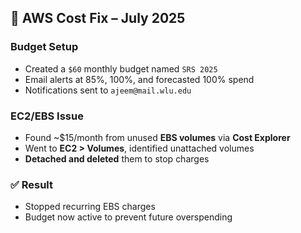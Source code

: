 ## 💸 AWS Cost Fix – July 2025

### Budget Setup
- Created a `$60` monthly budget named `SRS 2025`
- Email alerts at 85%, 100%, and forecasted 100% spend
- Notifications sent to `ajeem@mail.wlu.edu`

### EC2/EBS Issue
- Found ~$15/month from unused **EBS volumes** via **Cost Explorer**
- Went to **EC2 > Volumes**, identified unattached volumes
- **Detached and deleted** them to stop charges

### ✅ Result
- Stopped recurring EBS charges
- Budget now active to prevent future overspending
